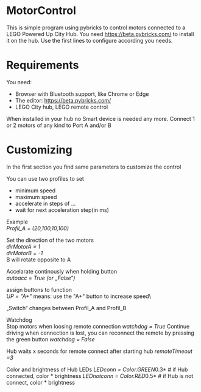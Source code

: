 # MotorControl

This is simple program using pybricks to control motors connected to a LEGO Powered Up City Hub.
You need https://beta.pybricks.com/ to install it on the hub.
Use the first lines to configure according you needs.

# Requirements
You need:
* Browser with Bluetooth support, like Chrome or Edge
* The editor:  https://beta.pybricks.com/ 
* LEGO City hub, LEGO remote control

When installed in your hub no Smart device is needed any more.
Connect 1 or 2 motors of any kind to Port A and/or B

# Customizing
In the first section you find same parameters to customize the control

You can use two profiles to set 
* minimum speed
* maximum speed
* accelerate in steps of ...
* wait for next acceleration step(in ms)

Example\
*Profil_A = (20,100,10,100)*

Set the direction of the two motors\
*dirMotorA = 1*        
*dirMotorB = -1* \
B will rotate opposite to A

Accelarate continously when holding button  
*autoacc = True     (or „False“)* 

assign buttons to function   
*UP = "A+"* means: use the "A+" button to increase speed\

„Switch“ changes between Profil_A and Profil_B

Watchdog\
Stop motors when loosing remote connection
*watchdog = True*
Continue driving when connection is lost, you can reconnect the remote by pressing the green button
*watchdog = False*

Hub waits x seconds for remote connect after starting hub 
*remoteTimeout =3*

Color and brightness of Hub LEDs
*LEDconn = Color.GREEN*0.3*       # if Hub connected, color * brightness
*LEDnotconn = Color.RED*0.5*      # if Hub is not connect, color * brightness
